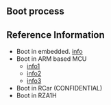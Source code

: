 ## Boot process

## Reference Information
- Boot in embedded. [info](http://www.embedded.com/design/mcus-processors-and-socs/4008796/Fundamentals-of-Booting-for-Embedded-Processors)
- Boot in ARM based MCU 
    + [info1](https://www.embeddedrelated.com/showarticle/118.php)
    + [info2](http://blog.techveda.org/arm-linux-booting-process/)
    + [info3](http://beningo.com/understanding-the-microcontroller-boot-process/)
- Boot in RCar (CONFIDENTIAL)
- Boot in RZA1H